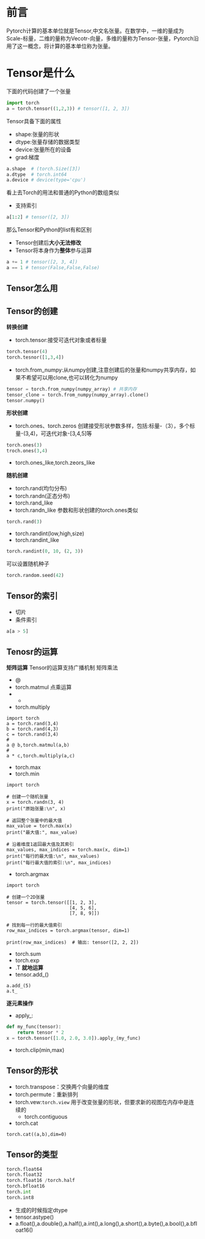 # 前言

Pytorch计算的基本单位就是Tensor,中文名张量。在数学中，一维的量成为Scale-标量，二维的量称为Vecotr-向量，多维的量称为Tensor-张量，Pytorch沿用了这一概念，将计算的基本单位称为张量。

# Tensor是什么
下面的代码创建了一个张量

```python
import torch
a = torch.tensor((1,2,3)) # tensor([1, 2, 3])
```
Tensor具备下面的属性
- shape:张量的形状
- dtype:张量存储的数据类型
- device:张量所在的设备
- grad:梯度
```python
a.shape  # (torch.Size([3])
a.dtype  # torch.int64
a.device # device(type='cpu')
```
看上去Torch的用法和普通的Python的数组类似
- 支持索引
```python
a[1:2] # tensor([2, 3])
```
那么Tensor和Python的list有和区别
- Tensor创建后**大小无法修改**
- Tensor将本身作为**整体**参与运算
```python
a += 1 # tensor([2, 3, 4])
a == 1 # tensor(False,False,False)
```

## Tensor怎么用

## Tensor的创建
**转换创建**
- torch.tensor:接受可迭代对象或者标量
```python
torch.tensor(4)
torch.tesnor([1,3,4])
```
- torch.from_numpy:从numpy创建,注意创建后的张量和numpy共享内存，如果不希望可以用clone,也可以转化为numpy
```python
tensor = torch.from_numpy(numpy_array) # 共享内存
tensor_clone = torch.from_numpy(numpy_array).clone()
tensor.numpy()
```
**形状创建**

- torch.ones、torch.zeros
创建接受形状参数多样，包括:标量-（3），多个标量-(3,4)，可迭代对象-[3,4,5]等
```python
torch.ones(3) 
troch.ones(3,4)
```
- torch.ones_like,torch.zeors_like

**随机创建**
- torch.rand(均匀分布)
- torch.randn(正态分布)
- torch.rand_like
- torch.randn_like
参数和形状创建的torch.ones类似

```python
torch.rand(3)
```
- torch.randint(low,high,size)
- torch.randint_like
```python
torch.randint(0, 10, (2, 3))
```

可以设置随机种子
```python
torch.random.seed(42)
```
## Tensor的索引

- 切片
- 条件索引
```python
a[a > 5]
```
## Tenosr的运算

**矩阵运算**
Tensor的运算支持广播机制
矩阵乘法
- @
- torch.matmul
点乘运算
- *
- torch.multiply
```
import torch
a = torch.rand(3,4)
b = torch.rand(4,3)
c = torch.rand(3,4)
#
a @ b,torch.matmul(a,b)
#
a * c,torch.multiply(a,c)
```
- torch.max
- torch.min
```
import torch

# 创建一个随机张量
x = torch.randn(3, 4)
print("原始张量:\n", x)

# 返回整个张量中的最大值
max_value = torch.max(x)
print("最大值:", max_value)

# 沿着维度1返回最大值及其索引
max_values, max_indices = torch.max(x, dim=1)
print("每行的最大值:\n", max_values)
print("每行最大值的索引:\n", max_indices)
```
- torch.argmax
```
import torch

# 创建一个2D张量
tensor = torch.tensor([[1, 2, 3],
                       [4, 5, 6],
                       [7, 8, 9]])

# 找到每一行的最大值索引
row_max_indices = torch.argmax(tensor, dim=1)

print(row_max_indices)  # 输出: tensor([2, 2, 2])
```
- torch.sum
- torch.exp
- .T
**就地运算**
- tensor.add_()
```
a.add_(5)
a.t_
```
**逐元素操作**
- apply_:
```python
def my_func(tensor):
	return tensor * 2
x = torch.tensor([1.0, 2.0, 3.0]).apply_(my_func)
```
- torch.clip(min,max)
## Tensor的形状
- torch.transpose：交换两个向量的维度
- torch.permute：重新排列
- torch.vew:`torch.view` 用于改变张量的形状，但要求新的视图在内存中是连续的
	- torch.contiguous
- torch.cat

```
torch.cat((a,b),dim=0)
```

## Tensor的类型
```python
torch.float64
torch.float32
torch.float16 /torch.half
torch.bfloat16
torch.int
torch.int8
```
- 生成的时候指定dtype
- tensor.astype()
- a.float(),a.double(),a.half(),a.int(),a.long(),a.short(),a.byte(),a.bool(),a.bfloat16()